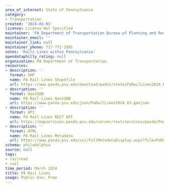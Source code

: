 ```yaml
---
area_of_interest: State of Pennsylvania
category:
- Transportation
created: '2024-03-01'
license: License Not Specified
maintainer: 'PA Department of Transportation Bureau of Planning and Research'
maintainer_email: ''
maintainer_link: null
maintainer_phone: 717-772-3305
notes: 'Rails Lines within Pennsylvania'
opendataphilly_rating: null
organization: PA Department of Transportation
resources:
- description: ''
  format: SHP
  name: PA Rail Lines Shapefile
  url: https://www.pasda.psu.edu/download/padot/state/PaRailLines2024_03.zip
- description: ''
  format: GeoJSON
  name: PA Rail Lines GeoJSON
  url: https://www.pasda.psu.edu/json/PaRailLines2024_03.geojson
- description: ''
  format: API
  name: PA Rail Lines REST API
  url: https://mapservices.pasda.psu.edu/server/rest/services/pasda/PennDOT/MapServer
- description: ''
  format: HTML
  name: PA Rail Lines Metadata
  url: https://www.pasda.psu.edu/uci/FullMetadataDisplay.aspx?file=PaRailLines2024_03.xml
schema: philadelphia
source: null
tags: 
- railroad
- rail
time_period: March 2024
title: PA Rail Lines
usage: Public Use; Free
---
```



